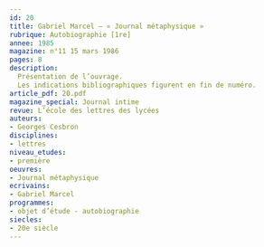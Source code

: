 ```yaml
---
id: 20
title: Gabriel Marcel – « Journal métaphysique »
rubrique: Autobiographie [1re]
annee: 1985
magazine: n°11 15 mars 1986
pages: 8
description: 
  Présentation de l’ouvrage.
  Les indications bibliographiques figurent en fin de numéro.
article_pdf: 20.pdf
magazine_special: Journal intime
revue: L’école des lettres des lycées
auteurs:
- Georges Cesbron
disciplines:
- lettres
niveau_etudes:
- première
oeuvres:
- Journal métaphysique
ecrivains:
- Gabriel Marcel
programmes:
- objet d’étude - autobiographie
siecles:
- 20e siècle
---
```

